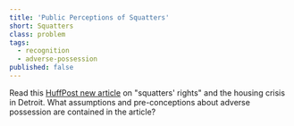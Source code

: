 ```yaml
---
title: 'Public Perceptions of Squatters'
short: Squatters
class: problem
tags:
  - recognition
  - adverse-possession
published: false
---
```


 Read this [HuffPost new article]() on "squatters' rights" and the housing crisis in Detroit. What assumptions and pre-conceptions about adverse possession are contained in the article? 
